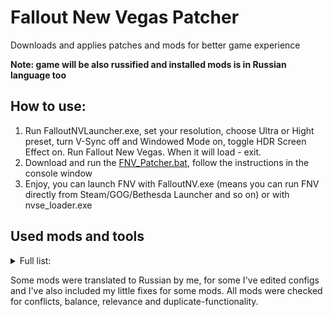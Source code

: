 # Fallout New Vegas Patcher
Downloads and applies patches and mods for better game experience

**Note: game will be also russified and installed mods is in Russian language too**

## How to use:
1. Run FalloutNVLauncher.exe, set your resolution, choose Ultra or Hight preset, turn V-Sync off and Windowed Mode on, toggle HDR Screen Effect on. Run Fallout New Vegas. When it will load - exit.
2. Download and run the [FNV_Patcher.bat](https://github.com/Gsset/FNV-Patcher/releases/download/script_v2/FNV_Patcher.bat), follow the instructions in the console window
3. Enjoy, you can launch FNV with FalloutNV.exe (means you can run FNV directly from Steam/GOG/Bethesda Launcher and so on) or with nvse_loader.exe

## Used mods and tools
<details>
  <summary>Full list:</summary>

  ```
  B42 Compatibility Skeleton
B42 Inertia
Casino Exchage All
Collision Meshes
Consistent Pip-boy Icons
Console Paste
Daily Vendor Restock
Desert Natural Weathers
Diagonal Movement
Enhanced Blood Textures
Enhanced Camera
FNV BSA Decompressor
FNVModLimitFix
Glove Remover
High-Quality Classic Music
Hit - .45 Auto SMG Anim Set
Hit - 9mm SMG Anim Set
Hit - Automatic Rifle Anim Set
Hit's Anims - Season 1
Hit's Anims - Season 2
Improved Lighting Shaders
Improved LOD noise Texture
ISControl
JIP LN NVSE Plugin
JohnnyGuitar NVSE
JSawyer Ultimate Edition
Just Hit Marker
Just Loot Menu
KCNVSE
kNVSE
Lucky 38 Lights Redone
MCTF
NV Compatibility Skeleton
NVAC
NVMIM
NVSE
NVTF
NVHR
Ogg Vorbis Libraries
OneTweak
Precision Collision
Sierra Madre Grand Entrance
Simple DLC Delay
Simple Open Freeside
Simple Open Strip
Stewie Tweaks
The Mod Configuration Menu
Titans of The New West
Titans of the New West Icons
UIO
Unofficial Patch NVSE Plus
Vanilla Loading Screens HD
Vanilla UI Plus
Weapon Mesh Improvement Mod
YUP
  ```
</details>

Some mods were translated to Russian by me, for some I've edited configs and I've also included my little fixes for some mods. All mods were checked for conflicts, balance, relevance and duplicate-functionality.
